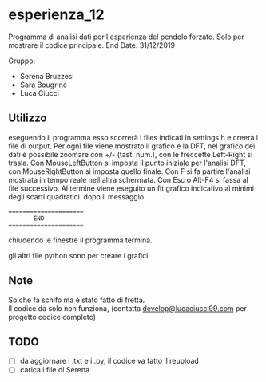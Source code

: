 # esperienza_12
Programma di analisi dati per l'esperienza del pendolo forzato. Solo per mostrare il codice principale. End Date: 31/12/2019  

Gruppo:
- Serena Bruzzesi  
- Sara Bougrine  
- Luca Ciucci  

## Utilizzo
eseguendo il programma esso scorrerà i files indicati in settings.h e creerà i file di output.
Per ogni file viene mostrato il grafico e la DFT, nel grafico dei dati è possibile zoomare con +/- (tast. num.), con le freccette Left-Right si trasla. Con MouseLeftButton si imposta il punto iniziale per l'analisi DFT, con MouseRightButton si imposta quello finale. Con F si fa partire l'analisi mostrata in tempo reale nell'altra schermata. Con Esc o Alt-F4 si fassa al file successivo.
Al termine viene eseguito un fit grafico indicativo ai minimi degli scarti quadratici.
dopo il messaggio

```
=====================
       END
=====================
```
chiudendo le finestre il programma termina.

gli altri file python sono per creare i grafici.

## Note
So che fa schifo ma è stato fatto di fretta.  
Il codice da solo non funziona, (contatta develop@lucaciucci99.com per progetto codice completo)
## TODO
- [ ] da aggiornare i .txt e i .py, il codice va fatto il reupload  
- [ ] carica i file di Serena
